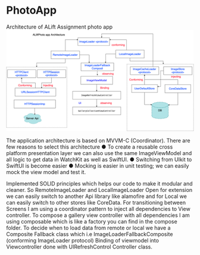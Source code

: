 # PhotoApp
Architecture of ALift Assignment photo app
![Alt text](screen.png)

The application architecture is based on MVVM-C (Coordinator). There are few reasons to select this architecture
● To create a reusable cross platform presentation layer we can also use the same ImageViewModel and all logic to get data in WatchKit as well as SwiftUI.
● Switching from UIkit to SwiftUI is become easier
● Mocking is easier in unit testing; we can easily mock the view model and test it.

Implemented SOLID principles which helps our code to make it modular and cleaner. So RemoteImageLoader and LocalImageLoader Open for extension we can easily switch to another Api library like alamofire and for Local we can easily switch to other stores like CoreData.
For transitioning between Screens I am using a coordinator pattern to inject all dependencies to View controller.
To compose a gallery view controller with all dependencies I am using composable which is like a factory you can find in the compose folder.
To decide when to load data from remote or local we have a Composite Fallback class which i.e ImageLoaderFallbackComposite (conforming ImageLoader protocol)
Binding of viewmodel into Viewcontroller done with UIRefreshControl Controller class.
